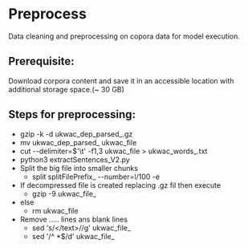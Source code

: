 # Preprocess

Data cleaning and preprocessing on copora data for model execution.

## Prerequisite:

Download corpora content and save it in an accessible location with additional storage space.(~ 30 GB)


## Steps for preprocessing:


*  gzip  -k -d ukwac_dep_parsed_.gz
*  mv ukwac_dep_parsed_ ukwac_file
*  cut --delimiter=$'\t' -f1,3 ukwac_file > ukwac_words_.txt
*  python3 extractSentences_V2.py
*  Split the big file into smaller chunks
	* split <bigFile> splitFilePrefix_ --number=l/100 -e 
*  If decompressed file is created replacing .gz fil then execute 
	* gzip -9 ukwac_file_
*  else
	* rm ukwac_file
* Remove </text> ..... lines ans blank lines
   	* sed 's/<\/text>//g' ukwac_file_
	* sed '/^ *$/d' ukwac_file_	
	
